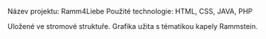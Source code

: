 Název projektu: Ramm4Liebe
Použité technologie: HTML, CSS, JAVA, PHP

Uložené ve stromové struktuře.
Grafika užita s tématikou kapely Rammstein.
